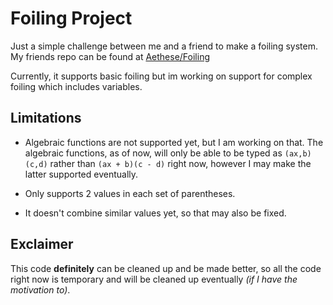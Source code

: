 # Foiling Project
Just a simple challenge between me and a friend to make a foiling system.
My friends repo can be found at [Aethese/Foiling](https://github.com/Aethese/Foiling)

Currently, it supports basic foiling but im working on support for complex foiling which includes variables.

## Limitations
* Algebraic functions are not supported yet, but I am working on that. 
The algebraic functions, as of now, will only be able to be typed as `(ax,b)(c,d)` rather than `(ax + b)(c - d)` right now, however I may make the latter supported eventually.

* Only supports 2 values in each set of parentheses.

* It doesn't combine similar values yet, so that may also be fixed.

## Exclaimer
This code **definitely** can be cleaned up and be made better, so all the code right now is temporary and will be cleaned up eventually *(if I have the motivation to)*.
